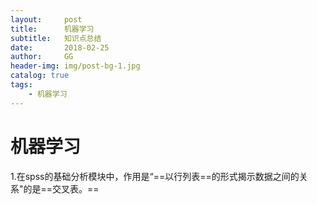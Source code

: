 ```yaml
---
layout:     post
title:      机器学习
subtitle:   知识点总结
date:       2018-02-25
author:     GG
header-img: img/post-bg-1.jpg
catalog: true
tags:
    - 机器学习
---
```




# 机器学习
1.在spss的基础分析模块中，作用是“==以行列表==的形式揭示数据之间的关系"的是==交叉表。==